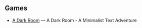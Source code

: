 ## Games

- [A Dark Room](https://github.com/Continuities/adarkroom) — A Dark Room - A Minimalist Text Adventure